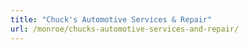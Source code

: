 ```yaml
---
title: "Chuck's Automotive Services & Repair"
url: /monroe/chucks-automotive-services-and-repair/
---
```

